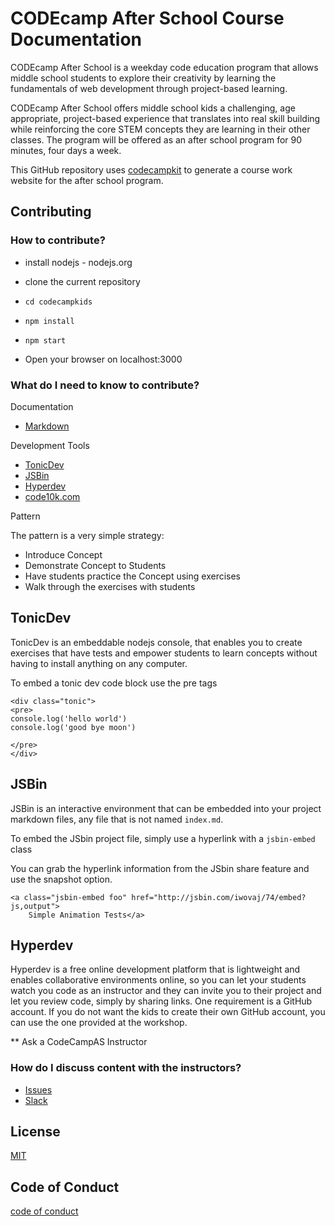 # CODEcamp After School Course Documentation

CODEcamp After School is a weekday code education program that allows middle school students to explore their creativity by learning the fundamentals of web development through project-based learning.

CODEcamp After School offers middle school kids a challenging, age appropriate, project-based experience that translates into real skill building while reinforcing the core STEM concepts they are learning in their other classes. The program will be offered as an after school program for 90 minutes, four days a week.

This GitHub repository uses [codecampkit](https://github.com/jrs-innovation-center/codecampkit) to generate a course work website for the after school program.



## Contributing

### How to contribute?

* install nodejs - nodejs.org
* clone the current repository
* `cd codecampkids`
* `npm install`
* `npm start`

* Open your browser on localhost:3000

### What do I need to know to contribute?

Documentation

* [Markdown](https://daringfireball.net/projects/markdown/)

Development Tools

* [TonicDev](https://tonicdev.com/docs)
* [JSBin](http://jsbin.com/?html,js,output)
* [Hyperdev](https://hyperdev.com)
* [code10k.com](http://www.code10k.com)

Pattern

The pattern is a very simple strategy:

* Introduce Concept
* Demonstrate Concept to Students
* Have students practice the Concept using exercises
* Walk through the exercises with students

## TonicDev

TonicDev is an embeddable nodejs console, that enables you to create exercises that have tests and empower students to learn concepts without having to install anything on any computer.

To embed a tonic dev code block use the pre tags

```
<div class="tonic">
<pre>
console.log('hello world')
console.log('good bye moon')

</pre>
</div>
```

## JSBin

JSBin is an interactive environment that can be embedded into your project markdown files, any file that is not named `index.md`.

To embed the JSbin project file, simply use a hyperlink with a `jsbin-embed` class

You can grab the hyperlink information from the JSbin share feature and use the snapshot option.

```
<a class="jsbin-embed foo" href="http://jsbin.com/iwovaj/74/embed?js,output">
    Simple Animation Tests</a>
```

## Hyperdev

Hyperdev is a free online development platform that is lightweight and enables collaborative environments online, so you can let your students watch you code as an instructor and they can invite you to their project and let you review code, simply by sharing links. One requirement is a GitHub account. If you do not want the kids to create their own GitHub account, you can use the one provided at the workshop.

** Ask a CodeCampAS Instructor

### How do I discuss content with the instructors?

* [Issues](../issues)
* [Slack](https://codecampas.slack.com)

## License

[MIT](../blob/master/LICENSE.md)

## Code of Conduct

[code of conduct](../blob/master/CODE_OF_CONDUCT.md)
